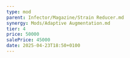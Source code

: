 ```yaml
---
type: mod
parent: Infector/Magazine/Strain Reducer.md
synergy: Mods/Adaptive Augmentation.md
tier: 4
price: 50000
salePrice: 45000
date: 2025-04-23T18:50+0100
---
```

